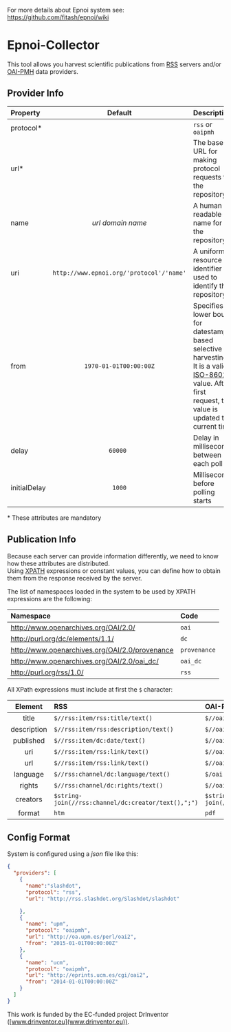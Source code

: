 For more details about Epnoi system see: https://github.com/fitash/epnoi/wiki

# Epnoi-Collector

This tool allows you harvest scientific publications from [RSS](http://www.rssboard.org/rss-specification) servers and/or [OAI-PMH](http://www.openarchives.org) data providers.  

## Provider Info
| Property | Default  | Description |
| :------- |:--------:| :---------- |
| protocol\*    |     | `rss` or `oaipmh` |
| url\*    |     | The base URL for making protocol requests to the repository |
| name    | *url domain name*    | A human readable name for the repository |
| uri    | `http://www.epnoi.org/'protocol'/'name'`    | A uniform resource identifier used to identify the repository |
| from    | `1970-01-01T00:00:00Z`    | Specifies a lower bound for datestamp-based selective harvesting. It is a valid [ISO-8601](http://www.iso.org/iso/catalogue_detail?csnumber=40874) value. After first request, this value is updated to current time |
| delay    | `60000 `   | Delay in milliseconds between each poll |
| initialDelay    | `1000`    | Milliseconds before polling starts |

\* These attributes are mandatory

## Publication Info
Because each server can provide information differently, we need to know how these attributes are distributed.  
Using [XPATH](http://www.w3.org/TR/xpath/) expressions or constant values, you can define how to obtain them from the response received by the server.  

The list of namespaces loaded in the system to be used by XPATH expressions are the following:  

| Namespace | Code | 
| :------- |:-----| 
| http://www.openarchives.org/OAI/2.0/    | `oai`| 
| http://purl.org/dc/elements/1.1/    | `dc` | 
| http://www.openarchives.org/OAI/2.0/provenance    | `provenance`    | 
| http://www.openarchives.org/OAI/2.0/oai_dc/    | `oai_dc`    | 
| http://purl.org/rss/1.0/    | `rss`    | 


All XPath expressions must include at first the `$` character:  

| Element | RSS | OAI-PMH |
| :---: |:---| :--- | 
| title    | `$//rss:item/rss:title/text()` | `$//oai:metadata/oai:dc/dc:title/text()` | 
| description    | `$//rss:item/rss:description/text()` | `$//oai:metadata/oai:dc/dc:description/text()` | 
| published    | `$//rss:item/dc:date/text()`    | `$//oai:header/oai:datestamp/text()` | 
| uri    | `$//rss:item/rss:link/text()`    | `$//oai:header/oai:identifier/text()` |
| url    | `$//rss:item/rss:link/text()`    | `$//oai:metadata/oai:dc/dc:identifier/text()` | 
| language    | `$//rss:channel/dc:language/text()`    | `$/oai:metadata/oai:dc/dc:language/text()` | 
| rights    | `$//rss:channel/dc:rights/text()`    | `$//oai:metadata/oai:dc/dc:rights/text()` | 
| creators    | `$string-join(//rss:channel/dc:creator/text(),";")`    | `$string-join(//oai:metadata/oai:dc/dc:creator/text(),";")` | 
| format    | `htm`    | `pdf` | 


## Config Format
System is configured using a *json* file like this:

```json
{
  "providers": [
    {
      "name":"slashdot",
      "protocol": "rss",
      "url": "http://rss.slashdot.org/Slashdot/slashdot"

    },
    {
      "name": "upm",
      "protocol": "oaipmh",
      "url": "http://oa.upm.es/perl/oai2",
      "from": "2015-01-01T00:00:00Z"
    },
    {
      "name": "ucm",
      "protocol": "oaipmh",
      "url": "http://eprints.ucm.es/cgi/oai2",
      "from": "2014-01-01T00:00:00Z"
    }
  ]
}
```

This work is funded by the EC-funded project DrInventor ([www.drinventor.eu](www.drinventor.eu)).

